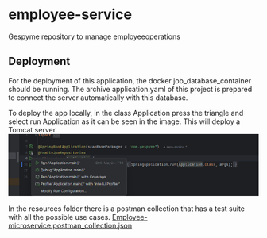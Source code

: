 # employee-service

Gespyme repository to manage employeeoperations


## Deployment
For the deployment of this application, the docker job_database_container should be running. The archive application.yaml of this project is prepared to connect the server automatically with this database.

To deploy the app locally, in the class Application press the triangle and select run Application as it can be seen in the image. This will deploy a Tomcat server.
![img.png](img.png)

In the resources folder there is a postman collection that has a test suite with all the possible use cases. [Employee-microservice.postman_collection.json](src%2Fmain%2Fresources%2FEmployee-microservice.postman_collection.json)